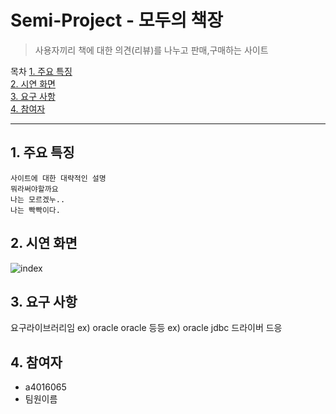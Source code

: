 # Semi-Project - 모두의 책장
>사용자끼리 책에 대한 의견(리뷰)를 나누고 판매,구매하는 사이트

목차
[1. 주요 특징](#item1)  
[2. 시연 화면](#item2)  
[3. 요구 사항](#item3)  
[4. 참여자](#item4)  

****



## <span id="item1">1. 주요 특징</span>
    사이트에 대한 대략적인 설명
    뭐라써야할까요
    나는 모르겠누..
    나는 빡빡이다.

## <span id="item2">2. 시연 화면</span>
![index](https://user-images.githubusercontent.com/49514454/81631564-17214f00-9443-11ea-8e06-807211ff82e0.png)

## <span id="item3">3. 요구 사항</span>
요구라이브러리임
ex) oracle oracle 등등
ex) oracle jdbc 드라이버 드응
## <span id="item4">4. 참여자</span>
* a4016065
* 팀원이름




